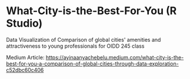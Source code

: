# What-City-is-the-Best-For-You (R Studio)
Data Visualization of Comparison of global cities' amenities and attractiveness to young professionals for OIDD 245 class

Medium Article: https://ayinaanyachebelu.medium.com/what-city-is-the-best-for-you-a-comparison-of-global-cities-through-data-exploration-c52dbc60c406
